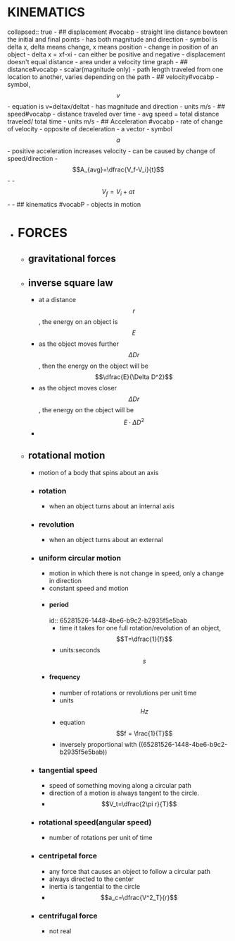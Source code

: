 # KINEMATICS
collapsed:: true
	- ## displacement #vocabp
		- straight line distance bewteen the initial and final points
		- has both magnitude and direction
		- symbol is delta x, delta means change, x means position
		- change in position of an object - delta x = xf-xi
		- can either be positive and negative
		- displacement doesn't equal distance
		- area under a velocity time graph
	- ## distance#vocabp
		- scalar(magnitude only)
		- path length traveled from one location to another, varies depending on the path
	- ## velocity#vocabp
		- symbol, $$v$$
		- equation is v=deltax/deltat
		- has magnitude and direction
		- units m/s
	- ## speed#vocabp
		- distance traveled over time
		- avg speed = total distance traveled/ total time
		- units m/s
	- ## Acceleration #vocabp
		- rate of change of velocity
		- opposite of deceleration
		- a vector
		- symbol $$a$$
		- positive acceleration increases velocity
		- can be caused by change of speed/direction
		- $$A_{avg}=\dfrac{V_f-V_i}{t}$$
		-
		- $$V_f=V_i+at$$
		-
		- ## kinematics #vocabP
			- objects in motion
- # FORCES
	- ## gravitational forces
	- ## inverse square law
		- at a distance $$r$$, the energy on an object is $$E$$
		- as the object moves further $$\Delta Dr$$, then the energy on the object will be $$\dfrac{E}{\Delta D^2}$$
		- as the object moves closer $$\Delta Dr$$, the energy on the object will be $$E\cdot\Delta D^2$$
		-
	- ## rotational motion
		- motion of a body that spins about an axis
		- ### rotation
			- when an object turns about an internal axis
		- ### revolution
			- when an object turns about an external
		- ### uniform circular motion
			- motion in which there is not change in speed, only a change in direction
			- constant speed and motion
			- #### period
			  id:: 65281526-1448-4be6-b9c2-b2935f5e5bab
				- time it takes for one full rotation/revolution of an object, $$T=\dfrac{1}{f}$$
				- units:seconds $$s$$
			- #### frequency
				- number of rotations or revolutions per unit time
				- units $$Hz$$
				- equation $$f = \frac{1}{T}$$
				- inversely proportional with ((65281526-1448-4be6-b9c2-b2935f5e5bab))
		- ### tangential speed
			- speed of something moving along a circular path
			- direction of a motion is always tangent to the circle.
			- $$V_t=\dfrac{2\pi r}{T}$$
		- ### rotational speed(angular speed)
			- number of rotations per unit of time
		- ### centripetal force
			- any force that causes an object to follow a circular path
			- always directed to the center
			- inertia is tangential to the circle
			- $$a_c=\dfrac{V^2_T}{r}$$
		- ### centrifugal force
			- not real